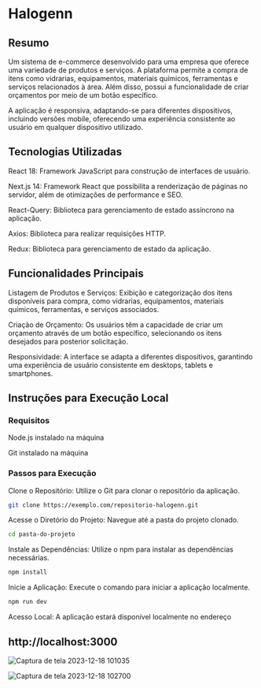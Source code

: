 # Halogenn

## Resumo

Um sistema de e-commerce desenvolvido para uma empresa que oferece uma variedade de produtos e serviços. A plataforma permite a compra de itens como vidrarias, equipamentos, materiais químicos, ferramentas e serviços relacionados à área. Além disso, possui a funcionalidade de criar orçamentos por meio de um botão específico.

A aplicação é responsiva, adaptando-se para diferentes dispositivos, incluindo versões mobile, oferecendo uma experiência consistente ao usuário em qualquer dispositivo utilizado.

## Tecnologias Utilizadas

React 18: Framework JavaScript para construção de interfaces de usuário.

Next.js 14: Framework React que possibilita a renderização de páginas no servidor, além de otimizações de performance e SEO.

React-Query: Biblioteca para gerenciamento de estado assíncrono na aplicação.

Axios: Biblioteca para realizar requisições HTTP.

Redux: Biblioteca para gerenciamento de estado da aplicação.

## Funcionalidades Principais

Listagem de Produtos e Serviços: Exibição e categorização dos itens disponíveis para compra, como vidrarias, equipamentos, materiais químicos, ferramentas, e serviços associados.

Criação de Orçamento: Os usuários têm a capacidade de criar um orçamento através de um botão específico, selecionando os itens desejados para posterior solicitação.

Responsividade: A interface se adapta a diferentes dispositivos, garantindo uma experiência de usuário consistente em desktops, tablets e smartphones.

## Instruções para Execução Local

### Requisitos

Node.js instalado na máquina

Git instalado na máquina

### Passos para Execução

Clone o Repositório: Utilize o Git para clonar o repositório da aplicação.

```bash
git clone https://exemplo.com/repositorio-halogenn.git
```
Acesse o Diretório do Projeto: Navegue até a pasta do projeto clonado.

```bash
cd pasta-do-projeto
```
Instale as Dependências: Utilize o npm para instalar as dependências necessárias.

```bash
npm install
```
Inicie a Aplicação: Execute o comando para iniciar a aplicação localmente.

```bash
npm run dev
```
Acesso Local: A aplicação estará disponível localmente no endereço 

## http://localhost:3000

![Captura de tela 2023-12-18 101035](https://github.com/brittoglauber/teste-freelancer-halogenn/assets/93626678/71fb3561-8bc9-4d12-b3a5-ad2a3954052f)

![Captura de tela 2023-12-18 102700](https://github.com/brittoglauber/teste-freelancer-halogenn/assets/93626678/10bcf386-3067-46ce-9f40-bd9c58f4873f)
